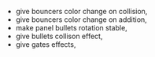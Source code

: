 - give bouncers color change on collision,
- give bouncers color change on addition,
- make panel bullets rotation stable,
- give bullets collison effect,
- give gates effects,